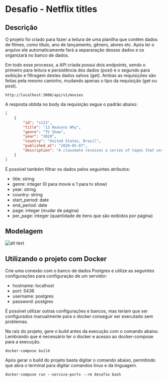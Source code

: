 # **Desafio - Netflix titles**

## Descrição

O projeto foi criado para fazer a leitura de uma planilha que contém dados de filmes, como título, ano de lançamento, gênero, atores etc. Após ler o arquivo ele automaticamente fará a separaração desses dados e os organizará no banco de dados.

Em todo esse processo, a API criada possui dois endpoints, sendo o primeiro para leitura e persistência dos dados (post) e o segundo para exibição e filtragem destes dados salvos (get). Ambas as requisições são feitas pela mesmo caminho, mudando apenas o tipo da requisição (get ou post).

```
http://localhost:3000/api/v1/movies
```

A resposta obtida no body da requisição segue o padrão abaixo:

```json
[
    {
        "id": "s123",
        "title": "13 Reasons Why",
        "genre": "TV Show",
        "year": "2020",
        "country": "United States, Brazil",
        "published_at": "2020-05-07",
        "description": "A classmate receives a series of tapes that unravel the mystery of her tragic choice."
    }
]
```

É possível também filtrar os dados pelos seguintes atributos:
- title: string
- genre: integer (0 para movie e 1 para tv show)
- year: string
- country: string
- start_period: date
- end_period: date
- page: integer (mudar de página)
- per_page: integer (quantidade de itens que são exibidos por página)

## Modelagem
![alt text](https://i.imgur.com/Tko5sww.png)

## Utilizando o projeto com Docker

Crie uma conexão com o banco de dados Postgres e utilize as seguintes configurações para configuração de um servidor:
- hostname: localhost
- port: 5436
- username: postgres
- password: postgres

É possível utilizar outras configurações e bancos, mas teriam que ser configurados manualmente para o docker conseguir ser executado sem problemas.

Na raíz do projeto, gere o build antes da execução com o comando abaixo. Lembrando que é necessário ter o docker e acesso ao docker-compose para a execução.
```
docker-compose build
```

Após gerar o build do projeto basta digitar o comando abaixo, permitindo que abra o terminal para digitar comandos linux e da linguagem.
```
docker-compose run --service-ports --rm desafio bash
```

